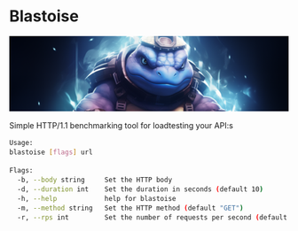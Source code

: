 # Blastoise

![Screenshot](banner.png)

Simple HTTP/1.1 benchmarking tool for loadtesting your API:s


```bash
Usage:
blastoise [flags] url

Flags:
  -b, --body string     Set the HTTP body
  -d, --duration int    Set the duration in seconds (default 10)
  -h, --help            help for blastoise
  -m, --method string   Set the HTTP method (default "GET")
  -r, --rps int         Set the number of requests per second (default 1)
```
